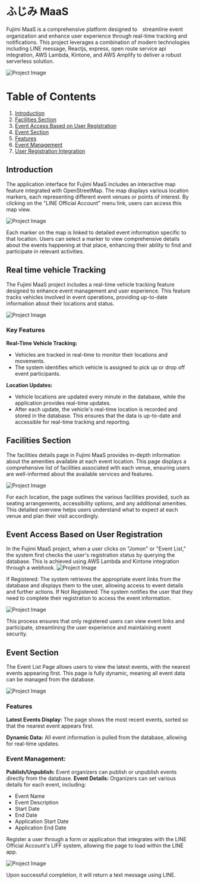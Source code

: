 # ふじみ MaaS
Fujimi MaaS is a comprehensive platform designed to　streamline event organization and enhance user experience through real-time tracking and notifications. This project leverages a combination of modern technologies including LINE message, Reactjs, express, open route service api integration, AWS Lambda, Kintone, and AWS Amplify to deliver a robust serverless solution.

![Project Image](/img/Server-Less.jpg)

# Table of Contents

1. [Introduction](#introduction)
2. [Facilities Section](#facilities-section)
3. [Event Access Based on User Registration](#event-access-based-on-user-registration)
4. [Event Section](#event-section)
5. [Features](#features)
6. [Event Management](#event-management)
7. [User Registration Integration](#user-registration-integration)




## Introduction

The application interface for Fujimi MaaS includes an interactive map feature integrated with OpenStreetMap. The map displays various location markers, each representing different event venues or points of interest. By clicking on the "LINE Official Account" menu link, users can access this map view.

![Project Image](/img/map1.jpg)

Each marker on the map is linked to detailed event information specific to that location. Users can select a marker to view comprehensive details about the events happening at that place, enhancing their ability to find and participate in relevant activities.

## Real time vehicle Tracking
The Fujimi MaaS project includes a real-time vehicle tracking feature designed to enhance event management and user experience. This feature tracks vehicles involved in event operations, providing up-to-date information about their locations and status.

![Project Image](/img/realtime_tracking.jpg)

### Key Features
**Real-Time Vehicle Tracking:**
- Vehicles are tracked in real-time to monitor their locations and movements.
- The system identifies which vehicle is assigned to pick up or drop off event participants.

**Location Updates:**

- Vehicle locations are updated every minute in the database, while the application provides real-time updates.
- After each update, the vehicle's real-time location is recorded and stored in the database. This ensures that the data is up-to-date and accessible for real-time tracking and reporting.


## Facilities Section

The facilities details page in Fujimi MaaS provides in-depth information about the amenities available at each event location. This page displays a comprehensive list of facilities associated with each venue, ensuring users are well-informed about the available services and features.

![Project Image](/img/facilities1.jpg)

For each location, the page outlines the various facilities provided, such as seating arrangements, accessibility options, and any additional amenities. This detailed overview helps users understand what to expect at each venue and plan their visit accordingly.

## Event Access Based on User Registration
In the Fujimi MaaS project, when a user clicks on "Jomon" or "Event List," the system first checks the user's registration status by querying the database. This is achieved using AWS Lambda and Kintone integration through a webhook.
![Project Image](/img/event_menu.png)

If Registered: The system retrieves the appropriate event links from the database and displays them to the user, allowing access to event details and further actions.
If Not Registered: The system notifies the user that they need to complete their registration to access the event information.

![Project Image](/img/jomon_menu.png)

This process ensures that only registered users can view event links and participate, streamlining the user experience and maintaining event security.

## Event Section

The Event List Page allows users to view the latest events, with the nearest events appearing first. This page is fully dynamic, meaning all event data can be managed from the database.

![Project Image](/img/event_list.jpg)

### Features
**Latest Events Display:** The page shows the most recent events, sorted so that the nearest event appears first.

**Dynamic Data:** All event information is pulled from the database, allowing for real-time updates.
### Event Management:
**Publish/Unpublish:** Event organizers can publish or unpublish events directly from the database.
**Event Details:** Organizers can set various details for each event, including:
- Event Name
- Event Description
- Start Date
- End Date
- Application Start Date
- Application End Date

Register a user through a form or application that integrates with the LINE Official Account's LIFF system, allowing the page to load within the LINE app.

![Project Image](/img/line_message.jpg)

Upon successful completion, it will return a text message using LINE.





